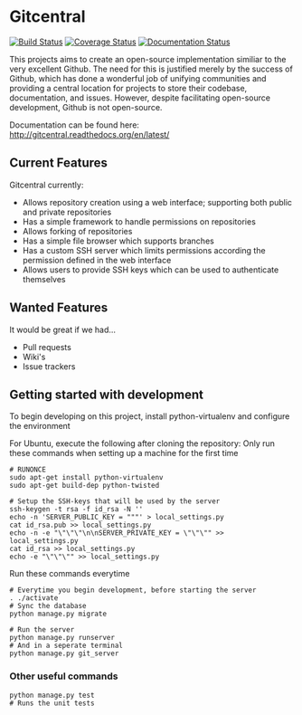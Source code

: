# Gitcentral

[![Build Status](https://drone.io/github.com/chuck211991/gitcentral/status.png)](https://drone.io/github.com/chuck211991/gitcentral/latest)
[![Coverage Status](https://coveralls.io/repos/github/chuck211991/gitcentral/badge.svg?branch=master)](https://coveralls.io/github/chuck211991/gitcentral?branch=master)
[![Documentation Status](https://readthedocs.org/projects/gitcentral/badge/?version=latest)](http://gitcentral.readthedocs.org/en/latest/?badge=latest)

This projects aims to create an open-source implementation similiar to the very excellent Github.
The need for this is justified merely by the success of Github, which has done a wonderful job of unifying communities and providing a central location for projects to store their codebase, documentation, and issues.
However, despite facilitating open-source development, Github is not open-source.

Documentation can be found here: http://gitcentral.readthedocs.org/en/latest/

## Current Features

Gitcentral currently:
- Allows repository creation using a web interface; supporting both public and private repositories
- Has a simple framework to handle permissions on repositories
- Allows forking of repositories
- Has a simple file browser which supports branches
- Has a custom SSH server which limits permissions according the permission defined in the web interface
- Allows users to provide SSH keys which can be used to authenticate themselves

## Wanted Features

It would be great if we had...
- Pull requests
- Wiki's
- Issue trackers

## Getting started with development

To begin developing on this project, install python-virtualenv and configure the environment

For Ubuntu, execute the following after cloning the repository:
Only run these commands when setting up a machine for the first time

    # RUNONCE
    sudo apt-get install python-virtualenv
    sudo apt-get build-dep python-twisted

    # Setup the SSH-keys that will be used by the server
    ssh-keygen -t rsa -f id_rsa -N ''
    echo -n 'SERVER_PUBLIC_KEY = """' > local_settings.py
    cat id_rsa.pub >> local_settings.py
    echo -n -e "\"\"\"\n\nSERVER_PRIVATE_KEY = \"\"\"" >> local_settings.py
    cat id_rsa >> local_settings.py
    echo -e "\"\"\"" >> local_settings.py

Run these commands everytime

    # Everytime you begin development, before starting the server
    . ./activate
    # Sync the database
    python manage.py migrate

    # Run the server
    python manage.py runserver
    # And in a seperate terminal
    python manage.py git_server

### Other useful commands

    python manage.py test
    # Runs the unit tests
